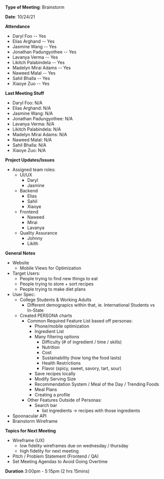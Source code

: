 **Type of Meeting**: Brainstorm

**Date**: 10/24/21

**Attendance**
- Daryl Foo               -- Yes
- Elias Arghand           -- Yes
- Jasmine Wang            -- Yes
- Jonathan Padungyothee   -- Yes
- Lavanya Verma           -- Yes
- Likitch Palabindela     -- Yes
- Madelyn Mirai Adams     -- Yes
- Naweed Malal            -- Yes
- Sahil Bhalla            -- Yes
- Xiaoye Zuo              -- Yes 

**Last Meeting Stuff**
- Daryl Foo: N/A              
- Elias Arghand: N/A          
- Jasmine Wang: N/A           
- Jonathan Padungyothee: N/A  
- Lavanya Verma: N/A          
- Likitch Palabindela: N/A    
- Madelyn Mirai Adams: N/A    
- Naweed Malal: N/A           
- Sahil Bhalla: N/A           
- Xiaoye Zuo: N/A    
         
**Project Updates/Issues**   
- Assigned team roles:
  - UI/UX
    - Daryl
    - Jasmine
  - Backend
    - Elias
    - Sahil
    - Xiaoye
  - Frontend
    - Naweed
    - Mirai
    - Lavanya
  - Quality Assurance
    - Johnny
    - Likith

**General Notes**
- Website
  - Mobile Views for Optimization
- Target Users:
  - People trying to find new things to eat
  - People trying to store + sort recipes
  - People trying to make diet plans
- User Spec:
  - College Students & Working Adults
    - Different demograpics within that, ie. International Students vs In-State
  - Created PERSONA charts
    - Common Required Feature List based off personas:
      - Phone/mobile optimization
      - Ingredient List
      - Many filtering options
        - Difficulty (# of ingredient / time / skills)
        - Nutrition
        - Cost
        - Sustainability (how long the food lasts)
        - Health Restrictions
        - Flavor (spicy, sweet, savory, tart, sour)
      - Save recipes locally
      - Modify Serving Size
      - Recommendation System / Meal of the Day / Trending Foods
      - Meal Plans
      - Creating a profile
    - Other Features Outside of Personas:
      - Search bar
        - list ingredients -> recipes with those ingredients
- Spoonacular API
- Brainstorm Wireframe

**Topics for Next Meeting**
- Wireframe (UX)
  - low fidelity wireframes due on wednesday / thursday
  - high fidelity for next meeting
- Pitch / Problem Statement (Frontend / QA)
- Set Meeting Agendas to Avoid Going Overtime

**Duration** 3:00pm - 5:15pm (2 hrs 15mins)
